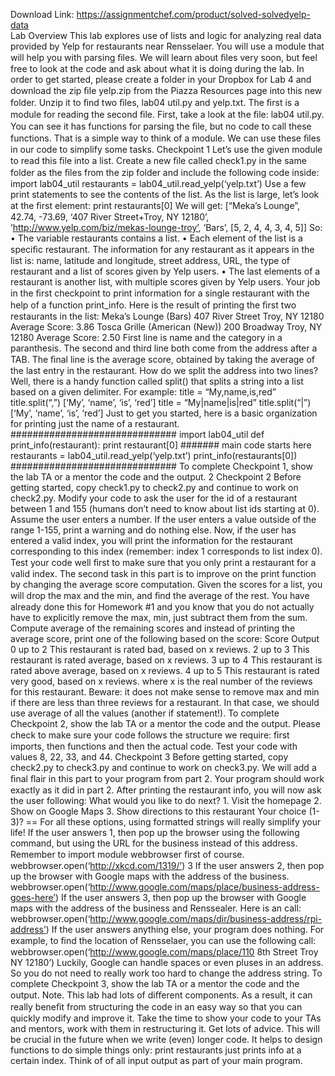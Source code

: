 Download Link: https://assignmentchef.com/product/solved-solvedyelp-data
<br>
Lab Overview This lab explores use of lists and logic for analyzing real data provided by Yelp for restaurants near Rensselaer. You will use a module that will help you with parsing ﬁles. We will learn about ﬁles very soon, but feel free to look at the code and ask about what it is doing during the lab. In order to get started, please create a folder in your Dropbox for Lab 4 and download the zip ﬁle yelp.zip from the Piazza Resources page into this new folder. Unzip it to ﬁnd two ﬁles, lab04 util.py and yelp.txt. The ﬁrst is a module for reading the second ﬁle. First, take a look at the ﬁle: lab04 util.py. You can see it has functions for parsing the ﬁle, but no code to call these functions. That is a simple way to think of a module. We can use these ﬁles in our code to simplify some tasks. Checkpoint 1 Let’s use the given module to read this ﬁle into a list. Create a new ﬁle called check1.py in the same folder as the ﬁles from the zip folder and include the following code inside: import lab04_util restaurants = lab04_util.read_yelp(‘yelp.txt’) Use a few print statements to see the contents of the list. As the list is large, let’s look at the ﬁrst element: print restaurants[0] We will get: [“Meka’s Lounge”, 42.74, -73.69,  ‘407 River Street+Troy, NY 12180’, ‘http://www.yelp.com/biz/mekas-lounge-troy’,  ‘Bars’,  [5, 2, 4, 4, 3, 4, 5]] So: • The variable restaurants contains a list. • Each element of the list is a speciﬁc restaurant. The information for any restaurant as it appears in the list is: name, latitude and longitude, street address, URL, the type of restaurant and a list of scores given by Yelp users. • The last elements of a restaurant is another list, with multiple scores given by Yelp users. Your job in the ﬁrst checkpoint to print information for a single restaurant with the help of a function print_info. Here is the result of printing the ﬁrst two restaurants in the list: Meka’s Lounge (Bars) 407 River Street Troy, NY 12180 Average Score: 3.86 Tosca Grille (American (New)) 200 Broadway Troy, NY 12180 Average Score: 2.50 First line is name and the category in a paranthesis. The second and third line both come from the address after a TAB. The ﬁnal line is the average score, obtained by taking the average of the last entry in the restaurant. How do we split the address into two lines? Well, there is a handy function called split() that splits a string into a list based on a given delimiter. For example: title = “My,name,is,red” title.split(“,”) [‘My’, ‘name’, ‘is’, ‘red’] title = “My|name|is|red” title.split(“|”) [‘My’, ‘name’, ‘is’, ‘red’] Just to get you started, here is a basic organization for printing just the name of a restaurant. ############################## import lab04_util def print_info(restaurant): print restaurant[0] ####### main code starts here restaurants = lab04_util.read_yelp(‘yelp.txt’) print_info(restaurants[0]) ############################## To complete Checkpoint 1, show the lab TA or a mentor the code and the output. 2 Checkpoint 2 Before getting started, copy check1.py to check2.py and continue to work on check2.py. Modify your code to ask the user for the id of a restaurant between 1 and 155 (humans don’t need to know about list ids starting at 0). Assume the user enters a number. If the user enters a value outside of the range 1-155, print a warning and do nothing else. Now, if the user has entered a valid index, you will print the information for the restaurant corresponding to this index (remember: index 1 corresponds to list index 0). Test your code well ﬁrst to make sure that you only print a restaurant for a valid index. The second task in this part is to improve on the print function by changing the average score computation. Given the scores for a list, you will drop the max and the min, and ﬁnd the average of the rest. You have already done this for Homework #1 and you know that you do not actually have to explicitly remove the max, min, just subtract them from the sum. Compute average of the remaining scores and instead of printing the average score, print one of the following based on the score: Score Output 0 up to 2 This restaurant is rated bad, based on x reviews. 2 up to 3 This restaurant is rated average, based on x reviews. 3 up to 4 This restaurant is rated above average, based on x reviews. 4 up to 5 This restaurant is rated very good, based on x reviews. where x is the real number of the reviews for this restaurant. Beware: it does not make sense to remove max and min if there are less than three reviews for a restaurant. In that case, we should use average of all the values (another if statement!). To complete Checkpoint 2, show the lab TA or a mentor the code and the output. Please check to make sure your code follows the structure we require: ﬁrst imports, then functions and then the actual code. Test your code with values 8, 22, 33, and 44. Checkpoint 3 Before getting started, copy check2.py to check3.py and continue to work on check3.py. We will add a ﬁnal ﬂair in this part to your program from part 2. Your program should work exactly as it did in part 2. After printing the restaurant info, you will now ask the user following: What would you like to do next? 1. Visit the homepage 2. Show on Google Maps 3. Show directions to this restaurant Your choice (1-3)? == For all these options, using formatted strings will really simplify your life! If the user answers 1, then pop up the browser using the following command, but using the URL for the business instead of this address. Remember to import module webbrowser ﬁrst of course. webbrowser.open(‘http://xkcd.com/1319/’) 3 If the user answers 2, then pop up the browser with Google maps with the address of the business. webbrowser.open(‘http://www.google.com/maps/place/business-address-goes-here’) If the user answers 3, then pop up the browser with Google maps with the address of the business and Renssealer. Here is an call: webbrowser.open(‘http://www.google.com/maps/dir/business-address/rpi-address’) If the user answers anything else, your program does nothing. For example, to ﬁnd the location of Rensselaer, you can use the following call: webbrowser.open(‘http://www.google.com/maps/place/110 8th Street Troy NY 12180’) Luckily, Google can handle spaces or even pluses in an address. So you do not need to really work too hard to change the address string. To complete Checkpoint 3, show the lab TA or a mentor the code and the output. Note. This lab had lots of diﬀerent components. As a result, it can really beneﬁt from structuring the code in an easy way so that you can quickly modify and improve it. Take the time to show your code to your TAs and mentors, work with them in restructuring it. Get lots of advice. This will be crucial in the future when we write (even) longer code. It helps to design functions to do simple things only: print restaurants just prints info at a certain index. Think of of all input output as part of your main program.